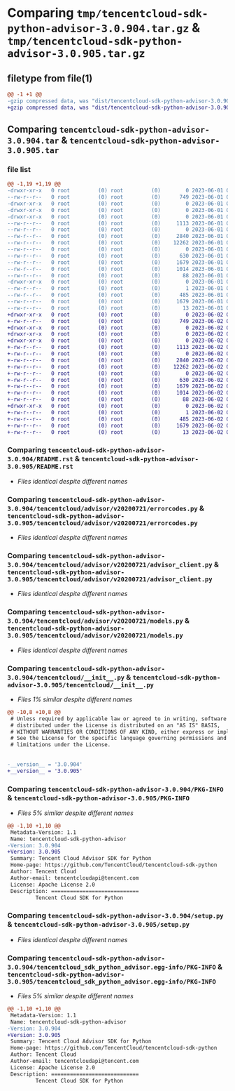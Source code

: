 # Comparing `tmp/tencentcloud-sdk-python-advisor-3.0.904.tar.gz` & `tmp/tencentcloud-sdk-python-advisor-3.0.905.tar.gz`

## filetype from file(1)

```diff
@@ -1 +1 @@
-gzip compressed data, was "dist/tencentcloud-sdk-python-advisor-3.0.904.tar", last modified: Thu Jun  1 02:24:15 2023, max compression
+gzip compressed data, was "dist/tencentcloud-sdk-python-advisor-3.0.905.tar", last modified: Fri Jun  2 00:18:35 2023, max compression
```

## Comparing `tencentcloud-sdk-python-advisor-3.0.904.tar` & `tencentcloud-sdk-python-advisor-3.0.905.tar`

### file list

```diff
@@ -1,19 +1,19 @@
-drwxr-xr-x   0 root         (0) root         (0)        0 2023-06-01 02:24:15.000000 tencentcloud-sdk-python-advisor-3.0.904/
--rw-r--r--   0 root         (0) root         (0)      749 2023-06-01 02:24:15.000000 tencentcloud-sdk-python-advisor-3.0.904/README.rst
-drwxr-xr-x   0 root         (0) root         (0)        0 2023-06-01 02:24:15.000000 tencentcloud-sdk-python-advisor-3.0.904/tencentcloud/
-drwxr-xr-x   0 root         (0) root         (0)        0 2023-06-01 02:24:15.000000 tencentcloud-sdk-python-advisor-3.0.904/tencentcloud/advisor/
-drwxr-xr-x   0 root         (0) root         (0)        0 2023-06-01 02:24:15.000000 tencentcloud-sdk-python-advisor-3.0.904/tencentcloud/advisor/v20200721/
--rw-r--r--   0 root         (0) root         (0)     1113 2023-06-01 02:24:15.000000 tencentcloud-sdk-python-advisor-3.0.904/tencentcloud/advisor/v20200721/errorcodes.py
--rw-r--r--   0 root         (0) root         (0)        0 2023-06-01 02:24:15.000000 tencentcloud-sdk-python-advisor-3.0.904/tencentcloud/advisor/v20200721/__init__.py
--rw-r--r--   0 root         (0) root         (0)     2840 2023-06-01 02:24:15.000000 tencentcloud-sdk-python-advisor-3.0.904/tencentcloud/advisor/v20200721/advisor_client.py
--rw-r--r--   0 root         (0) root         (0)    12262 2023-06-01 02:24:15.000000 tencentcloud-sdk-python-advisor-3.0.904/tencentcloud/advisor/v20200721/models.py
--rw-r--r--   0 root         (0) root         (0)        0 2023-06-01 02:24:15.000000 tencentcloud-sdk-python-advisor-3.0.904/tencentcloud/advisor/__init__.py
--rw-r--r--   0 root         (0) root         (0)      630 2023-06-01 02:24:15.000000 tencentcloud-sdk-python-advisor-3.0.904/tencentcloud/__init__.py
--rw-r--r--   0 root         (0) root         (0)     1679 2023-06-01 02:24:15.000000 tencentcloud-sdk-python-advisor-3.0.904/PKG-INFO
--rw-r--r--   0 root         (0) root         (0)     1014 2023-06-01 02:24:15.000000 tencentcloud-sdk-python-advisor-3.0.904/setup.py
--rw-r--r--   0 root         (0) root         (0)       88 2023-06-01 02:24:15.000000 tencentcloud-sdk-python-advisor-3.0.904/setup.cfg
-drwxr-xr-x   0 root         (0) root         (0)        0 2023-06-01 02:24:15.000000 tencentcloud-sdk-python-advisor-3.0.904/tencentcloud_sdk_python_advisor.egg-info/
--rw-r--r--   0 root         (0) root         (0)        1 2023-06-01 02:24:15.000000 tencentcloud-sdk-python-advisor-3.0.904/tencentcloud_sdk_python_advisor.egg-info/dependency_links.txt
--rw-r--r--   0 root         (0) root         (0)      485 2023-06-01 02:24:15.000000 tencentcloud-sdk-python-advisor-3.0.904/tencentcloud_sdk_python_advisor.egg-info/SOURCES.txt
--rw-r--r--   0 root         (0) root         (0)     1679 2023-06-01 02:24:15.000000 tencentcloud-sdk-python-advisor-3.0.904/tencentcloud_sdk_python_advisor.egg-info/PKG-INFO
--rw-r--r--   0 root         (0) root         (0)       13 2023-06-01 02:24:15.000000 tencentcloud-sdk-python-advisor-3.0.904/tencentcloud_sdk_python_advisor.egg-info/top_level.txt
+drwxr-xr-x   0 root         (0) root         (0)        0 2023-06-02 00:18:35.000000 tencentcloud-sdk-python-advisor-3.0.905/
+-rw-r--r--   0 root         (0) root         (0)      749 2023-06-02 00:18:35.000000 tencentcloud-sdk-python-advisor-3.0.905/README.rst
+drwxr-xr-x   0 root         (0) root         (0)        0 2023-06-02 00:18:35.000000 tencentcloud-sdk-python-advisor-3.0.905/tencentcloud/
+drwxr-xr-x   0 root         (0) root         (0)        0 2023-06-02 00:18:35.000000 tencentcloud-sdk-python-advisor-3.0.905/tencentcloud/advisor/
+drwxr-xr-x   0 root         (0) root         (0)        0 2023-06-02 00:18:35.000000 tencentcloud-sdk-python-advisor-3.0.905/tencentcloud/advisor/v20200721/
+-rw-r--r--   0 root         (0) root         (0)     1113 2023-06-02 00:18:35.000000 tencentcloud-sdk-python-advisor-3.0.905/tencentcloud/advisor/v20200721/errorcodes.py
+-rw-r--r--   0 root         (0) root         (0)        0 2023-06-02 00:18:35.000000 tencentcloud-sdk-python-advisor-3.0.905/tencentcloud/advisor/v20200721/__init__.py
+-rw-r--r--   0 root         (0) root         (0)     2840 2023-06-02 00:18:35.000000 tencentcloud-sdk-python-advisor-3.0.905/tencentcloud/advisor/v20200721/advisor_client.py
+-rw-r--r--   0 root         (0) root         (0)    12262 2023-06-02 00:18:35.000000 tencentcloud-sdk-python-advisor-3.0.905/tencentcloud/advisor/v20200721/models.py
+-rw-r--r--   0 root         (0) root         (0)        0 2023-06-02 00:18:35.000000 tencentcloud-sdk-python-advisor-3.0.905/tencentcloud/advisor/__init__.py
+-rw-r--r--   0 root         (0) root         (0)      630 2023-06-02 00:18:35.000000 tencentcloud-sdk-python-advisor-3.0.905/tencentcloud/__init__.py
+-rw-r--r--   0 root         (0) root         (0)     1679 2023-06-02 00:18:35.000000 tencentcloud-sdk-python-advisor-3.0.905/PKG-INFO
+-rw-r--r--   0 root         (0) root         (0)     1014 2023-06-02 00:18:35.000000 tencentcloud-sdk-python-advisor-3.0.905/setup.py
+-rw-r--r--   0 root         (0) root         (0)       88 2023-06-02 00:18:35.000000 tencentcloud-sdk-python-advisor-3.0.905/setup.cfg
+drwxr-xr-x   0 root         (0) root         (0)        0 2023-06-02 00:18:35.000000 tencentcloud-sdk-python-advisor-3.0.905/tencentcloud_sdk_python_advisor.egg-info/
+-rw-r--r--   0 root         (0) root         (0)        1 2023-06-02 00:18:35.000000 tencentcloud-sdk-python-advisor-3.0.905/tencentcloud_sdk_python_advisor.egg-info/dependency_links.txt
+-rw-r--r--   0 root         (0) root         (0)      485 2023-06-02 00:18:35.000000 tencentcloud-sdk-python-advisor-3.0.905/tencentcloud_sdk_python_advisor.egg-info/SOURCES.txt
+-rw-r--r--   0 root         (0) root         (0)     1679 2023-06-02 00:18:35.000000 tencentcloud-sdk-python-advisor-3.0.905/tencentcloud_sdk_python_advisor.egg-info/PKG-INFO
+-rw-r--r--   0 root         (0) root         (0)       13 2023-06-02 00:18:35.000000 tencentcloud-sdk-python-advisor-3.0.905/tencentcloud_sdk_python_advisor.egg-info/top_level.txt
```

### Comparing `tencentcloud-sdk-python-advisor-3.0.904/README.rst` & `tencentcloud-sdk-python-advisor-3.0.905/README.rst`

 * *Files identical despite different names*

### Comparing `tencentcloud-sdk-python-advisor-3.0.904/tencentcloud/advisor/v20200721/errorcodes.py` & `tencentcloud-sdk-python-advisor-3.0.905/tencentcloud/advisor/v20200721/errorcodes.py`

 * *Files identical despite different names*

### Comparing `tencentcloud-sdk-python-advisor-3.0.904/tencentcloud/advisor/v20200721/advisor_client.py` & `tencentcloud-sdk-python-advisor-3.0.905/tencentcloud/advisor/v20200721/advisor_client.py`

 * *Files identical despite different names*

### Comparing `tencentcloud-sdk-python-advisor-3.0.904/tencentcloud/advisor/v20200721/models.py` & `tencentcloud-sdk-python-advisor-3.0.905/tencentcloud/advisor/v20200721/models.py`

 * *Files identical despite different names*

### Comparing `tencentcloud-sdk-python-advisor-3.0.904/tencentcloud/__init__.py` & `tencentcloud-sdk-python-advisor-3.0.905/tencentcloud/__init__.py`

 * *Files 1% similar despite different names*

```diff
@@ -10,8 +10,8 @@
 # Unless required by applicable law or agreed to in writing, software
 # distributed under the License is distributed on an "AS IS" BASIS,
 # WITHOUT WARRANTIES OR CONDITIONS OF ANY KIND, either express or implied.
 # See the License for the specific language governing permissions and
 # limitations under the License.
 
 
-__version__ = '3.0.904'
+__version__ = '3.0.905'
```

### Comparing `tencentcloud-sdk-python-advisor-3.0.904/PKG-INFO` & `tencentcloud-sdk-python-advisor-3.0.905/PKG-INFO`

 * *Files 5% similar despite different names*

```diff
@@ -1,10 +1,10 @@
 Metadata-Version: 1.1
 Name: tencentcloud-sdk-python-advisor
-Version: 3.0.904
+Version: 3.0.905
 Summary: Tencent Cloud Advisor SDK for Python
 Home-page: https://github.com/TencentCloud/tencentcloud-sdk-python
 Author: Tencent Cloud
 Author-email: tencentcloudapi@tencent.com
 License: Apache License 2.0
 Description: ============================
         Tencent Cloud SDK for Python
```

### Comparing `tencentcloud-sdk-python-advisor-3.0.904/setup.py` & `tencentcloud-sdk-python-advisor-3.0.905/setup.py`

 * *Files identical despite different names*

### Comparing `tencentcloud-sdk-python-advisor-3.0.904/tencentcloud_sdk_python_advisor.egg-info/PKG-INFO` & `tencentcloud-sdk-python-advisor-3.0.905/tencentcloud_sdk_python_advisor.egg-info/PKG-INFO`

 * *Files 5% similar despite different names*

```diff
@@ -1,10 +1,10 @@
 Metadata-Version: 1.1
 Name: tencentcloud-sdk-python-advisor
-Version: 3.0.904
+Version: 3.0.905
 Summary: Tencent Cloud Advisor SDK for Python
 Home-page: https://github.com/TencentCloud/tencentcloud-sdk-python
 Author: Tencent Cloud
 Author-email: tencentcloudapi@tencent.com
 License: Apache License 2.0
 Description: ============================
         Tencent Cloud SDK for Python
```

